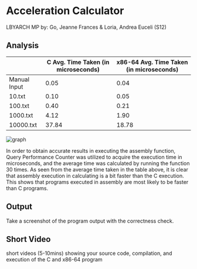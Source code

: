 # Acceleration Calculator
LBYARCH MP by: Go, Jeanne Frances & Loria, Andrea Euceli (S12)

## Analysis

| |C Avg. Time Taken (in microseconds) |x86-64 Avg. Time Taken (in microseconds)|
| ------------- | ------------- | ------------- |
Manual Input | 0.05 | 0.04
10.txt | 0.10 | 0.05
100.txt | 0.40 | 0.21
1000.txt | 4.12 | 1.90
10000.txt | 37.84 | 18.78

![graph](https://github.com/user-attachments/assets/ea5c611f-e802-4203-aeae-2d5e92f3e731)

In order to obtain accurate results in executing the assembly function, Query Performance Counter was utilized to acquire the execution time in microseconds, and the average time was calculated by running the function 30 times. As seen from the average time taken in the table above, it is clear that assembly execution in calculating is a bit faster than the C execution. This shows that programs executed in assembly are most likely to be faster than C programs.


## Output
Take a screenshot of the program output with the correctness check.

## Short Video
short videos (5-10mins) showing your source code, compilation, and execution of the C and x86-64 program
